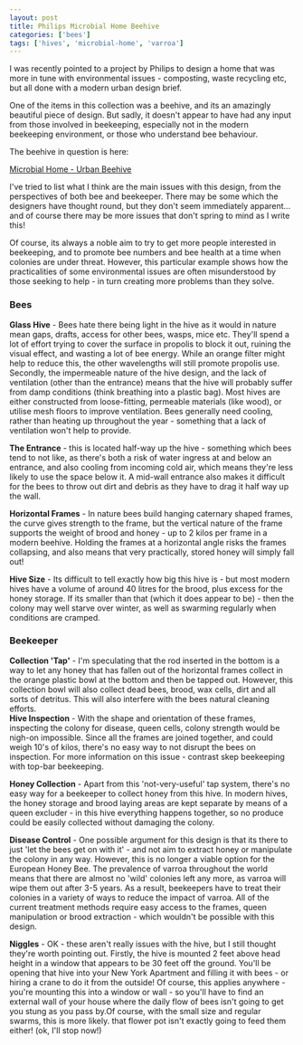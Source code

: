 ```yaml
---
layout: post
title: Philips Microbial Home Beehive
categories: ['bees']
tags: ['hives', 'microbial-home', 'varroa']
---
```


I was recently pointed to a project by Philips to design a home that was more in tune with environmental issues - composting, waste recycling etc, but all done with a modern urban design brief.  
  
One of the items in this collection was a beehive, and its an amazingly beautiful piece of design. But sadly, it doesn't appear to have had any input from those involved in beekeeping, especially not in the modern beekeeping environment, or those who understand bee behaviour.  
  
The beehive in question is here:  
  
[Microbial Home - Urban Beehive](http://www.design.philips.com/philips/sites/philipsdesign/about/design/designportfolio/design_futures/design_probes/projects/microbial_home/urban_beehive.page "Microbial Home - Urban Beehive" )  
  
I've tried to list what I think are the main issues with this design, from the perspectives of both bee and beekeeper. There may be some which the designers have thought round, but they don't seem immediately apparent... and of course there may be more issues that don't spring to mind as I write this!  
  
Of course, its always a noble aim to try to get more people interested in beekeeping, and to promote bee numbers and bee health at a time when colonies are under threat. However, this particular example shows how the practicalities of some environmental issues are often misunderstood by those seeking to help - in turn creating more problems than they solve.  
  


### Bees

  
**Glass Hive** \- Bees hate there being light in the hive as it would in nature mean gaps, drafts, access for other bees, wasps, mice etc. They'll spend a lot of effort trying to cover the surface in propolis to block it out, ruining the visual effect, and wasting a lot of bee energy. While an orange filter might help to reduce this, the other wavelengths will still promote propolis use. Secondly, the impermeable nature of the hive design, and the lack of ventilation (other than the entrance) means that the hive will probably suffer from damp conditions (think breathing into a plastic bag). Most hives are either constructed from loose-fitting, permeable materials (like wood), or utilise mesh floors to improve ventilation. Bees generally need cooling, rather than heating up throughout the year - something that a lack of ventilation won't help to provide.  
  
**The Entrance** \- this is located half-way up the hive - something which bees tend to not like, as there's both a risk of water ingress at and below an entrance, and also cooling from incoming cold air, which means they're less likely to use the space below it. A mid-wall entrance also makes it difficult for the bees to throw out dirt and debris as they have to drag it half way up the wall.  
  
**Horizontal Frames** \- In nature bees build hanging caternary shaped frames, the curve gives strength to the frame, but the vertical nature of the frame supports the weight of brood and honey - up to 2 kilos per frame in a modern beehive. Holding the frames at a horizontal angle risks the frames collapsing, and also means that very practically, stored honey will simply fall out!  
  
**Hive Size** \- Its difficult to tell exactly how big this hive is - but most modern hives have a volume of around 40 litres for the brood, plus excess for the honey storage. If its smaller than that (which it does appear to be) - then the colony may well starve over winter, as well as swarming regularly when conditions are cramped.  
  


### Beekeeper

  
**Collection 'Tap'** \- I'm speculating that the rod inserted in the bottom is a way to let any honey that has fallen out of the horizontal frames collect in the orange plastic bowl at the bottom and then be tapped out. However, this collection bowl will also collect dead bees, brood, wax cells, dirt and all sorts of detritus. This will also interfere with the bees natural cleaning efforts.  
**Hive Inspection** \- With the shape and orientation of these frames, inspecting the colony for disease, queen cells, colony strength would be nigh-on impossible. Since all the frames are joined together, and could weigh 10's of kilos, there's no easy way to not disrupt the bees on inspection. For more information on this issue - contrast skep beekeeping with top-bar beekeeping.  
  
**Honey Collection** \- Apart from this 'not-very-useful' tap system, there's no easy way for a beekeeper to collect honey from this hive. In modern hives, the honey storage and brood laying areas are kept separate by means of a queen excluder - in this hive everything happens together, so no produce could be easily collected without damaging the colony.  
  
**Disease Control** \- One possible argument for this design is that its there to just 'let the bees get on with it' - and not aim to extract honey or manipulate the colony in any way. However, this is no longer a viable option for the European Honey Bee. The prevalence of varroa throughout the world means that there are almost no 'wild' colonies left any more, as varroa will wipe them out after 3-5 years. As a result, beekeepers have to treat their colonies in a variety of ways to reduce the impact of varroa. All of the current treatment methods require easy access to the frames, queen manipulation or brood extraction - which wouldn't be possible with this design.  
  
**Niggles** \- OK - these aren't really issues with the hive, but I still thought they're worth pointing out. Firstly, the hive is mounted 2 feet above head height in a window that appears to be 30 feet off the ground. You'll be opening that hive into your New York Apartment and filling it with bees - or hiring a crane to do it from the outside! Of course, this applies anywhere - you're mounting this into a window or wall - so you'll have to find an external wall of your house where the daily flow of bees isn't going to get you stung as you pass by.Of course, with the small size and regular swarms, this is more likely. that flower pot isn't exactly going to feed them either! (ok, I'll stop now!)
